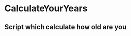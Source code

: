 # CalculateYourYears

Script which calculate how old are you
--------------------------------------
